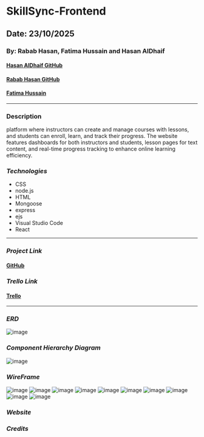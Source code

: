 # SkillSync-Frontend
## Date: 23/10/2025
### By: Rabab Hasan, Fatima Hussain and Hasan AlDhaif
#### [Hasan AlDhaif GitHub](https://github.com/izZERO)
#### [Rabab Hasan GitHub](https://github.com/Rabab-hasan177)
#### [Fatima Hussain](https://github.com/Fatema-Abdulla)
***
### Description
platform where instructors can create and manage courses with lessons, and students can enroll, learn, and track their progress. The website features dashboards for both instructors and students, lesson pages for text content, and real-time progress tracking to enhance online learning efficiency.
### ***Technologies***
* CSS
* node.js
* HTML
* Mongoose
* express
* ejs
* Visual Studio Code
* React
***
### ***Project Link***
#### [GitHub]()

### ***Trello Link***
#### [Trello](https://trello.com/b/inb6ygFH/skillsync)

***
### ***ERD***
![image](./wireframes/SkillSync.png)

### ***Component Hierarchy Diagram***
![image](./wireframes/CompH.png)

### ***WireFrame***
![image](./wireframes/Screenshot%20(79).png)
![image](./wireframes/Screenshot%20(80).png)
![image](./wireframes/Screenshot%20(81).png)
![image](./wireframes/Screenshot%20(82).png)
![image](./wireframes/Screenshot%20(83).png)
![image](./wireframes/Screenshot%20(84).png)
![image](./wireframes/Screenshot%20(85).png)
![image](./wireframes/Screenshot%20(86).png)
![image](./wireframes/Screenshot%20(87).png)
![image](./wireframes/Screenshot%20(89).png)


### ***Website***


### ***Credits***
